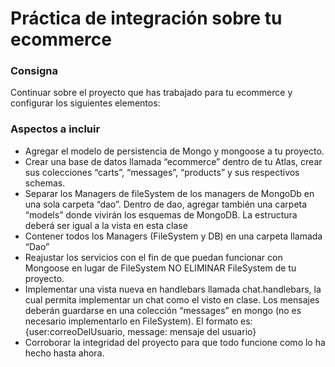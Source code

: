 # Práctica de integración sobre tu ecommerce

### Consigna

Continuar sobre el proyecto que has trabajado para tu ecommerce y configurar los siguientes elementos:

### Aspectos a incluir

- Agregar el modelo de persistencia de Mongo y mongoose a tu proyecto.
- Crear una base de datos llamada “ecommerce” dentro de tu Atlas, crear sus colecciones “carts”, “messages”, “products” y sus respectivos schemas.
- Separar los Managers de fileSystem de los managers de MongoDb en una sola carpeta “dao”. Dentro de dao, agregar también una carpeta “models” donde vivirán los esquemas de MongoDB. La estructura deberá ser igual a la vista en esta clase
- Contener todos los Managers (FileSystem y DB) en una carpeta llamada “Dao”
- Reajustar los servicios con el fin de que puedan funcionar con Mongoose en lugar de FileSystem
NO ELIMINAR FileSystem de tu proyecto.
- Implementar una vista nueva en handlebars llamada chat.handlebars, la cual permita implementar un chat como el visto en clase. Los mensajes deberán guardarse en una colección “messages” en mongo (no es necesario implementarlo en FileSystem). El formato es:  {user:correoDelUsuario, message: mensaje del usuario}
- Corroborar la integridad del proyecto para que todo funcione como lo ha hecho hasta ahora.
